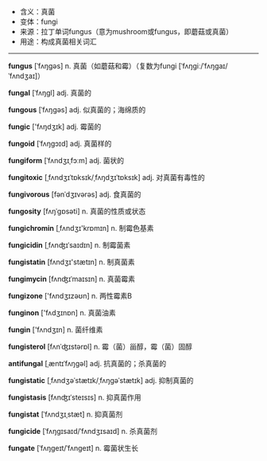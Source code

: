 - <span class="definition">含义：真菌</span>
- <span class="definition">变体：fungi</span>
- <span class="definition">来源：拉丁单词fungus（意为mushroom或fungus，即蘑菇或真菌）</span>
- <span class="definition">用途：构成真菌相关词汇</span>

---

<span class="vocabulary">**fungus**</span> [ˈfʌŋɡəs] n. 真菌（如蘑菇和霉）（复数为fungi [ˈfʌŋɡiː/ˈfʌŋɡaɪ/ˈfʌndʒaɪ]）

<span class="vocabulary">**fungal**</span> [ˈfʌŋɡl] adj. 真菌的

<span class="vocabulary">**fungous**</span> [ˈfʌŋɡəs] adj. 似真菌的；海绵质的

<span class="vocabulary">**fungic**</span> ['fʌŋdʒɪk] adj. 霉菌的

<span class="vocabulary">**fungoid**</span> [ˈfʌŋɡɔɪd] adj. 真菌样的

<span class="vocabulary">**fungiform**</span> [ˈfʌndʒɪˌfɔːm] adj. 菌状的

<span class="vocabulary">**fungitoxic**</span> [ˌfʌndʒɪˈtɒksɪk/ˌfʌŋdʒɪˈtɒksɪk] adj. 对真菌有毒性的

<span class="vocabulary">**fungivorous**</span> [fənˈdʒɪvərəs] adj. 食真菌的

<span class="vocabulary">**fungosity**</span> [fʌŋˈɡɒsәti] n. 真菌的性质或状态

<span class="vocabulary">**fungichromin**</span> [ˌfʌndʒɪ'krɒmɪn] n. 制霉色基素

<span class="vocabulary">**fungicidin**</span> [ˌfʌnʤɪˈsaɪdɪn] n. 制霉菌素

<span class="vocabulary">**fungistatin**</span> [fʌndʒɪ'stætɪn] n. 制真菌素

<span class="vocabulary">**fungimycin**</span> [fʌnʤɪˈmaɪsɪn] n. 真菌霉素

<span class="vocabulary">**fungizone**</span> ['fʌndʒɪzəʊn] n. 两性霉素B

<span class="vocabulary">**funginon**</span> ['fʌdʒɪnɒn] n. 真菌油素

<span class="vocabulary">**fungin**</span> ['fʌndʒɪn] n. 菌纤维素

<span class="vocabulary">**fungisterol**</span> [fʌnˈʤɪstərɒl] n. 霉（菌）甾醇，霉（菌）固醇

<span class="vocabulary">**antifungal**</span> [ˌæntɪˈfʌŋɡəl] adj. 抗真菌的；杀真菌的

<span class="vocabulary">**fungistatic**</span> [ˌfʌndʒəˈstætɪk/ˌfʌŋɡəˈstætɪk] adj. 抑制真菌的

<span class="vocabulary">**fungistasis**</span> [fʌnʤɪˈsteɪsɪs] n. 抑真菌作用

<span class="vocabulary">**fungistat**</span> [ˈfʌndʒɪˌstæt] n. 抑真菌剂

<span class="vocabulary">**fungicide**</span> [ˈfʌŋɡɪsaɪd/ˈfʌndʒɪsaɪd] n. 杀真菌剂

<span class="vocabulary">**fungate**</span> [ˈfʌŋgeɪt/ˈfʌngeɪt] n. 霉菌状生长


